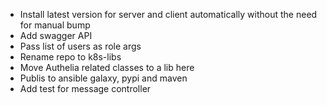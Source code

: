 - Install latest version for server and client automatically without the need for manual bump
- Add swagger API
- Pass list of users as role args
- Rename repo to k8s-libs
- Move Authelia related classes to a lib here
- Publis to ansible galaxy, pypi and maven
- Add test for message controller